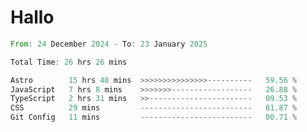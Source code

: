 # Hallo
<!--START_SECTION:waka-->

```rust
From: 24 December 2024 - To: 23 January 2025

Total Time: 26 hrs 26 mins

Astro        15 hrs 48 mins  >>>>>>>>>>>>>>>----------   59.56 %
JavaScript   7 hrs 8 mins    >>>>>>>------------------   26.88 %
TypeScript   2 hrs 31 mins   >>-----------------------   09.53 %
CSS          29 mins         -------------------------   01.87 %
Git Config   11 mins         -------------------------   00.71 %
```

<!--END_SECTION:waka-->
